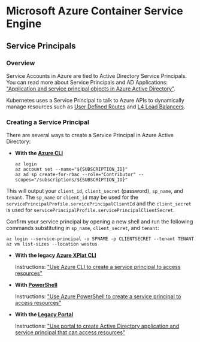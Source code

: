 # Microsoft Azure Container Service Engine

## Service Principals

### Overview

Service Accounts in Azure are tied to Active Directory Service Principals. You can read more about
Service Principals and AD Applications: ["Application and service principal objects in Azure Active Directory"](https://azure.microsoft.com/en-us/documentation/articles/active-directory-application-objects/).

Kubernetes uses a Service Principal to talk to Azure APIs to dynamically manage
resources such as
[User Defined Routes](https://azure.microsoft.com/en-us/documentation/articles/virtual-networks-udr-overview/)
and [L4 Load Balancers](https://azure.microsoft.com/en-us/documentation/articles/load-balancer-overview/).

### Creating a Service Principal


There are several ways to create a Service Principal in Azure Active Directory:

* **With the [Azure CLI](https://github.com/Azure/azure-cli)**
   
   ```shell
   az login
   az account set --name="${SUBSCRIPTION_ID}"
   az ad sp create-for-rbac --role="Contributor" --scopes="/subscriptions/${SUBSCRIPTION_ID}"
   ```
   
This will output your `client_id`, `client_secret` (password), `sp_name`, and `tenant`.  The `sp_name` or `client_id` may be used for the `servicePrincipalProfile.servicePrincipalClientId` and the `client_secret` is used for `servicePrincipalProfile.servicePrincipalClientSecret`.

Confirm your service principal by opening a new shell and run the following commands substituting in `sp_name`, `client_secret`, and `tenant`:

   ```shell
   az login --service-principal -u SPNAME -p CLIENTSECRET --tenant TENANT
   az vm list-sizes --location westus
   ```

* **With the legacy [Azure XPlat CLI](https://github.com/Azure/azure-xplat-cli)**

   Instructions: ["Use Azure CLI to create a service principal to access resources"](https://azure.microsoft.com/en-us/documentation/articles/resource-group-authenticate-service-principal-cli/)

* **With [PowerShell](https://azure.microsoft.com/en-us/documentation/articles/resource-group-authenticate-service-principal-cli/)**

   Instructions: ["Use Azure PowerShell to create a service principal to access resources"](https://azure.microsoft.com/en-us/documentation/articles/resource-group-authenticate-service-principal-cli/)

* **With the [Legacy Portal](https://azure.microsoft.com/en-us/documentation/articles/resource-group-create-service-principal-portal/)**

   Instructions: ["Use portal to create Active Directory application and service principal that can access resources"](https://azure.microsoft.com/en-us/documentation/articles/resource-group-create-service-principal-portal/)

